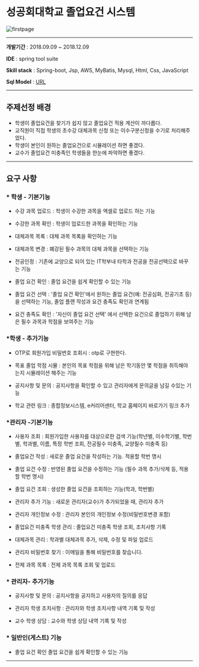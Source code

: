 # 성공회대학교 졸업요건 시스템


<div>
 <img alt="firstpage" src="https://user-images.githubusercontent.com/33201628/49915758-91f6db00-feda-11e8-8fb5-564f70d384fb.PNG">
 </div>


------------------------------------------------



**개발기간** : 2018.09.09 ~ 2018.12.09

**IDE** : spring tool suite 

**Skill stack** : Spring-boot, Jsp,  AWS, MyBatis, Mysql, Html, Css, JavaScript

**Sql Model** :  [URL](https://github.com/yjll1019/db_project/blob/master/dbmodel.pdf) 

----------------------------------------------------

## 주제선정 배경

* 학생이 졸업요건을 찾기가 쉽지 않고 졸업요건 적용 계산이 까다롭다.
* 교직원이 직접 학생의 초수강 대체과목 신청 또는 이수구분신청을 수기로 처리해주었다.
* 학생이 본인이 원하는 졸업요건으로 시뮬레이션 하면 좋겠다.
* 교수가 졸업요건 미충족인 학생들을 한눈에 파악하면 좋겠다.

--------------------------------

## 요구 사항

### * 학생 - 기본기능
 - 수강 과목 업로드  :    학생이 수강한 과목을 엑셀로 업로드 하는 기능   
 
 - 수강한 과목 확인  :    학생이 업로드한 과목을 확인하는 기능 
 
 - 대체과목 목록       :    대체 과목 목록을 확인하는 기능     
 
 - 대체과목 변경       :    폐강된 필수 과목의 대체 과목을 선택하는 기능  
 
 - 전공인정                :   기존에 교양으로 되어 있는 IT학부내 타학과 전공을 전공선택으로 바꾸는 기능  
 
 - 졸업 요건 확인      :   졸업 요건을 쉽게 확인할 수 있는 기능 
 
 - 졸업 요건 선택      :  '졸업 요건 확인'에서 원하는 졸업 요건(예: 전공심화, 전공기초 등)을 선택하는 기능, 졸업 플랜 작성과 요건 충족도 확인과 연계됨
 
 - 요건 충족도 확인   :  '자신이 졸업 요건 선택' 에서 선택한 요건으로 졸업하기 위해
  남은 필수 과목과 학점을 보여주는 기능

### *학생 - 추가기능

* OTP로 회원가입 비밀번호 조회시  : otp로 구현한다.

* 목표 졸업 학점 시뮬  :  본인의 목표 학점을 위해 남은 학기동안 몇 학점을 취득해야는지 시뮬레이션 해주는 기능     

- 공지사항 및 문의 :   공지사항을 확인할 수 있고 관리자에게 문의글을 남길 수있는 기능

- 학교 관련 링크 :   종합정보시스템, e커리어센터, 학교 홈페이지 바로가기 링크   추가   

### *관리자 -기본기능

* 사용자 조회 		  :    회원가입한 사용자를 대상으로한 검색 기능(학년별, 이수학기별, 학번별, 학과별, 이름, 특정 학번 조회, 전공필수 미충족, 교양필수 미충족 등)   

- 졸업요건 작성 	  :      새로운 졸업 요건을 작성하는 기능. 적용할 학번 명시  

- 졸업 요건 수정     :     반영된 졸업 요건을 수정하는 기능 (필수 과목 추가/삭제 등, 적용할 학번 명시)  

- 졸업 요건 조회     :     생성한 졸업 요건을 조회하는 기능(학과, 학번별)   

- 관리자 추가 기능 :       새로운 관리자(교수)가 추가되었을 때, 관리자 추가      

- 관리자 개인정보 수정  :       관리자 본인의 개인정보 수정(비밀번호변경 포함)      

- 졸업요건 미충족 학생 관리 :     졸업요건 미충족 학생 조회, 조치사항 기록   

- 대체과목 관리   :      학과별 대체과목 추가, 삭제, 수정 및 파일 업로드   

- 관리자 비밀번호 찾기   :      이메일을 통해 비밀번호를 찾습니다.      

- 전체 과목 목록   :      전체 과목 목록 조회 및 업로드      

### * 관리자- 추가기능

- 공지사항 및 문의    :     공지사항을 공지하고 사용자의 질의를 응답      

- 관리자 학생 조치사항 : 관리자와 학생 조치사항 내역 기록 및 작성

- 교수 학생 상담       :   교수와 학생 상담 내역 기록 및 작성   

### * 일반인(게스트) 기능

- 졸업 요건 확인   졸업 요건을 쉽게 확인할 수 있는 기능   

----------------------------------------------


